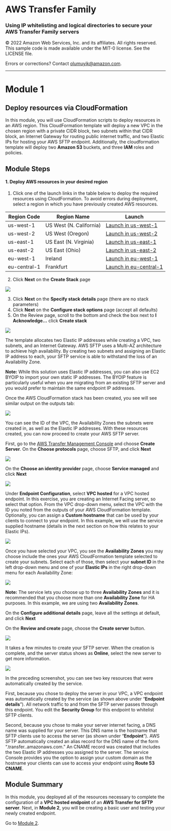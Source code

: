 # **AWS Transfer Family**

### Using IP whitelisting and logical directories to secure your AWS Transfer Family servers

© 2022 Amazon Web Services, Inc. and its affiliates. All rights reserved.
This sample code is made available under the MIT-0 license. See the LICENSE file.

Errors or corrections? Contact [olumuyik@amazon.com](mailto:olumuyike@amazon.com).

---

<!--Final rev. for launch Oct 2020-->

# Module 1
## Deploy resources via CloudFormation

In this module, you will use CloudFormation scripts to deploy resources in an AWS region. This CloudFormation template will deploy a new VPC in the chosen region with a private CIDR block, two subnets within that CIDR block, an Internet Gateway for routing public internet traffic, and two Elastic IPs for hosting your AWS SFTP endpoint. Additionally, the cloudformation template will deploy two **Amazon S3** buckets, and three **IAM** roles and policies. 

## Module Steps

#### 1. Deploy AWS resources in your desired region

1. Click one of the launch links in the table below to deploy the required resources using CloudFormation.  To avoid errors during deployment, select a region in which you have previously created AWS resources.

  | **Region Code** | **Region Name** | **Launch** |
  | --- | --- | --- |
  | us-west-1 | US West (N. California) | [Launch in us-west-1](https://us-west-2.console.aws.amazon.com/cloudformation/home?region=us-west-2#/stacks/create?stackName=AWSTransferWorkshopOct2020&templateURL=https://aws-transfer-sample-spec-req-us-west-1.s3.amazonaws.com/workshop/ip-whitelisting/sftp-workshop.yaml?AWSAccessKeyId=AKIAZ74KMH7RJLNASTHY&Signature=BCrbBghwAKjDjhPT%2BJA5MeEYkuQ%3D&Expires=1669504194) |
  | us-west-2 | US West (Oregon) | [Launch in us-west-2](https://us-west-2.console.aws.amazon.com/cloudformation/home?region=us-west-2#/stacks/create?stackName=AWSTransferWorkshopOct2020&templateURL=https://aws-transfer-sample-spec-req-us-west-2.s3.amazonaws.com/workshop/ip-whitelisting/sftp-workshop.yaml?AWSAccessKeyId=AKIAZ74KMH7RJLNASTHY&Signature=YIonSuk64T7%2FSaxEbnbWnRPYuj4%3D&Expires=1669504550) |
  | us-east-1 | US East (N. Virginia) | [Launch in us-east-1](https://us-east-1.console.aws.amazon.com/cloudformation/home?region=us-east-1#/stacks/create?stackName=AWSTransferWorkshopOct2020&templateURL=https://aws-transfer-sample-spec-req.s3.amazonaws.com/workshop/ip-whitelisting/sftp-workshop.yaml?AWSAccessKeyId=AKIAZ74KMH7RJLNASTHY&Signature=R70B34B%2BQwcZpUIf9IPSKn6UaOo%3D&Expires=1669481681) |
  | us-east-2 | US East (Ohio) | [Launch in us-east-2](https://us-east-2.console.aws.amazon.com/cloudformation/home?region=us-east-2#/stacks/create?stackName=AWSTransferWorkshopOct2020&templateURL=https://aws-transfer-sample-spec-req-us-east-2.s3.amazonaws.com/workshop/ip-whitelisting/sftp-workshop.yaml?AWSAccessKeyId=AKIAZ74KMH7RJLNASTHY&Signature=44laDpevU2zlNUXyVexeDRb8xyM%3D&Expires=1669504901) |
  | eu-west-1 | Ireland | [Launch in eu-west-1](https://eu-west-1.console.aws.amazon.com/cloudformation/home?region=eu-west-1#/stacks/create?stackName=AWSTransferWorkshopOct2020&templateURL=https://aws-transfer-sample-spec-req-eu-west-1.s3.amazonaws.com/workshop/ip-whitelisting/sftp-workshop.yaml?AWSAccessKeyId=AKIAZ74KMH7RJLNASTHY&Signature=WkcY0jLQXm8LAX6c%2FUSGbiNLiHQ%3D&Expires=1669505914) |
  | eu-central-1 | Frankfurt | [Launch in eu-central-1](https://eu-central-1.console.aws.amazon.com/cloudformation/home?region=eu-central-1#/stacks/create?stackName=AWSTransferWorkshopOct2020&templateURL=https://aws-transfer-sample-spec-req-eu-central-1.s3.amazonaws.com/workshop/ip-whitelisting/sftp-workshop.yaml?AWSAccessKeyId=AKIAZ74KMH7RJLNASTHY&Signature=eQA1HHnNCl3%2FEWP3hu3D%2Brpxpwo%3D&Expires=1669506244) |

2. Click **Next**  on the **Create Stack** page

![](../images/transfer19.png)

3. Click **Next**  on the **Specify stack details** page (there are no stack parameters)
4. Click **Next**  on the **Configure stack options** page (accept all defaults)
5. On the Review page, scroll to the bottom and check the box next to **I Acknowledge...** click  **Create stack**

![](../images/transfer22.png)

The template allocates two Elastic IP addresses while creating a VPC, two subnets, and an Internet Gateway. AWS SFTP uses a Multi-AZ architecture to achieve high availability. By creating two subnets and assigning an Elastic IP address to each, your SFTP service is able to withstand the loss of an Availability Zone.

**Note:** While this solution uses Elastic IP addresses, you can also use EC2 BYOIP to import your own static IP addresses.  The BYOIP feature is particularly useful when you are migrating from an existing SFTP server and you would prefer to maintain the same endpoint IP addresses.

Once the AWS CloudFormation stack has been created, you see will see similar output on the outputs tab:

![](../images/transfer1.png)

You can see the ID of the VPC, the Availability Zones the subnets were created in, as well as the Elastic IP addresses.  With these resources created, you can now proceed to create your AWS SFTP server.

First, go to the [AWS Transfer Management Console](https://console.aws.amazon.com/transfer/) and choose **Create Server**. On the **Choose protocols** page, choose SFTP, and click **Next**

![](../images/transfer23.png)

On the **Choose an identity provider** page, choose **Service managed** and click **Next**

![](../images/transfer24.png)

Under **Endpoint Configuration**, select **VPC hosted** for a VPC hosted endpoint. In this exercise, you are creating an Internet Facing server, so select that option. From the VPC drop-down menu, select the VPC with the ID you noted from the outputs of your AWS CloudFormation template. Optionally, you can assign a **Custom hostname** that can be used by your clients to connect to your endpoint. In this example, we will use the service supplied hostname (details in the next section on how this relates to your Elastic IPs). 

![](../images/transfer2.png)

Once you have selected your VPC, you see the **Availability Zones** you may choose include the ones your AWS CloudFormation template selected to create your subnets. Select each of those, then select your
**subnet ID** in the left drop-down menu and one of your **Elastic IPs** in the right drop-down menu for each Availability Zone:

![](../images/transfer3.png)

**Note:** The service lets you choose up to three **Availability Zones** and it is recommended that you choose more than one **Availability Zone** for HA purposes. In this example, we are using two **Availability Zones**.

On the **Configure additional details** page, leave all the settings at default, and click **Next**

On the **Review and create** page, choose the **Create server** button. 

![](../images/transfer26.png)

It takes a few minutes to create your SFTP server. When the creation is complete, and the server status shows as **Online**, select the new server to get more information.

![](../images/transfer4.png)

In the preceding screenshot, you can see two key resources that were automatically created by the service.  

First, because you chose to deploy the server in your VPC, a VPC endpoint was automatically created by the service (as shown above under “**Endpoint details**”).  All network traffic to and from the SFTP server passes through this endpoint.  You edit the **Security Group** for this endpoint to whitelist SFTP clients.  

Second, because you chose to make your server internet facing, a DNS name was supplied for your server. This DNS name is the hostname that SFTP clients use to access the server (as shown under “**Endpoint**”). AWS SFTP automatically created an alias record for the DNS name of the form “<serverid>.transfer.<region>.amazonaws.com.” An CNAME record was created that includes the two Elastic IP addresses you assigned to the server.  The service Console provides you the option to assign your custom domain as the hostname your clients can use to access your endpoint using **Route 53 CNAME**.

## Module Summary

In this module, you deployed all of the resources necessary to complete the configuration of a **VPC hosted endpoint** of an **AWS Transfer for SFTP server**.  Next, in **Module 2**, you will be creating a basic user and testing your newly created endpoint.

Go to [Module 2](/module2/README.md).
